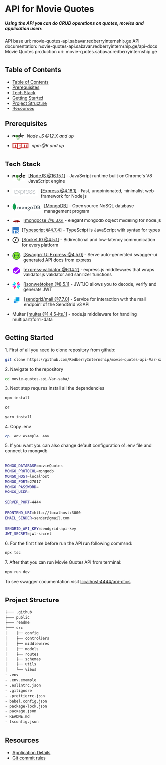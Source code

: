 <h1>API for Movie Quotes</h1>

##### <p>Using the API you can do CRUD operations on quotes, movies and application users</p>

API base uri: movie-quotes-api.sabavar.redberryinternship.ge
API documentation: movie-quotes-api.sabavar.redberryinternship.ge/api-docs
Movie Quotes production uri: movie-quotes.sabavar.redberryinternship.ge

#

## Table of Contents

- [Table of Contents](#table-of-contents)
- [Prerequisites](#prerequisites)
- [Tech Stack](#tech-stack)
- [Getting Started](#getting-started)
- [Project Structure](#project-structure)
- [Resources](#resources)

## Prerequisites

- <img style="padding-right:10px;" align="left"  src="readme/assets/nodejs.png"   height="22"/> <p>_Node JS @12.X and up_</p>
- <img style="padding-right:10px;" align="left"  src="readme/assets/npm.png"   height="20"/> <p>_npm @6 and up_</p>

#

## Tech Stack

- <img style="padding-right:10px;" align="left"  src="readme/assets/nodejs.png"   height="25"/> <p><a href="https://nodejs.org/en/" target="_blank">[NodeJS @16.15.1]</a> - JavaScript runtime built on Chrome's V8 JavaScript engine<p/>

- <img style="padding-right:10px;" align="left"  src="readme/assets/express.png"   height="25"/> <p><a href="https://expressjs.com/" target="_blank">[Express @4.18.1]</a> - Fast, unopinionated, minimalist web framework for Node.js<p/>

- <img style="padding-right:10px;" align="left"  src="readme/assets/mongodb.png"   height="25"/> <p><a href="https://www.mongodb.com/" target="_blank">[MongoDB]</a> - Open source NoSQL database management program<p/>

- <img style="padding-right:10px;" align="left"  src="readme/assets/mongoose.png"   height="25"/> <p><a href="https://mongoosejs.com/" target="_blank">[mongoose @6.3.6]</a> - elegant mongodb object modeling for node.js<p/>

- <img style="padding-right:10px;" align="left"  src="readme/assets/typescript.png"   height="20"/> <p><a href="https://www.typescriptlang.org/" target="_blank">[Typescript @4.7.4]</a> - TypeScript is JavaScript with syntax for types<p/>

- <img style="padding-right:10px;" align="left"  src="readme/assets/socket-io.png"   height="20"/> <p><a href="https://socket.io/" target="_blank">[Socket.IO @4.5.1]</a> - Bidirectional and low-latency communication for every platform<p/>

- <img style="padding-right:10px;" align="left"  src="readme/assets/swagger.png"   height="25"/> <p><a href="https://www.npmjs.com/package/swagger-ui-express" target="_blank">[Swagger UI Express @4.5.0]</a> - Serve auto-generated swagger-ui generated API docs from express<p/>

- <img style="padding-right:10px;" align="left"  src="readme/assets/express-validator.png"   height="25"/> <p><a href="https://express-validator.github.io/docs/" target="_blank">[express-validator @6.14.2]</a> - express.js middlewares that wraps validator.js validator and sanitizer functions<p/>

- <img style="padding-right:10px;" align="left"  src="readme/assets/jsonwebtoken.png"   height="25"/> <p><a href="https://jwt.io/" target="_blank">[jsonwebtoken @8.5.1]</a> - JWT.IO allows you to decode, verify and generate JWT<p/>

- <img style="padding-right:10px;" align="left"  src="readme/assets/sendgrid.png"   height="25"/> <p><a href="https://sendgrid.com/" target="_blank">[sendgrid/mail @7.7.0]</a> - Service for interaction with the mail endpoint of the SendGrid v3 API<p/>

- <p>Multer <a href="https://www.npmjs.com/package/multer" target="_blank">[multer @1.4.5-lts.1]</a> - node.js middleware for handling multipart/form-data<p/>

#

## Getting Started

1\. First of all you need to clone repository from github:

```sh
git clone https://github.com/RedberryInternship/movie-quotes-api-Var-saba.git
```

2\. Navigate to the repository

```sh
cd movie-quotes-api-Var-saba/
```

3\. Next step requires install all the dependencies

```sh
npm install
```

or

```sh
yarn install
```

4\. Copy .env

```sh
cp .env.example .env
```

5\. If you want you can also change default configuration of .env file and connect to mongodb

```sh

MONGO_DATABASE=movieQuotes
MONGO_PROTOCOL=mongodb
MONGO_HOST=localhost
MONGO_PORT=27017
MONGO_PASSWORD=
MONGO_USER=

SERVER_PORT=4444

FRONTEND_URI=http://localhost:3000
EMAIL_SENDER=sender@gmail.com

SENGRID_API_KEY=sendgrid-api-key
JWT_SECRET=jwt-secret
```

6\. For the first time before run the API run following command:

```sh
npx tsc
```

7\. After that you can run Movie Quotes API from terminal:

```sh
npm run dev
```

To see swagger documentation visit [localhost:4444/api-docs](http://localhost:4444/api-docs)

#

#

## Project Structure

```bash
├─── .github
├─── public
├─── readme
├─── src
│    ├── config
│    ├── controllers
│    ├── middlewares
│    ├── models
│    ├── routes
│    ├── schemas
│    ├── utils
│    └── views
- .env
- .env.example
- .eslintrc.json
- .gitignore
- .prettierrc.json
- babel.config.json
- package-lock.json
- package.json
- README.md
- tsconfig.json


```

#

## Resources

- [Application Details](https://redberry.gitbook.io/assignment-iv-movie-quotes-1/)
- [Git commit rules](https://redberry.gitbook.io/resources/git-is-semantikuri-komitebi)

